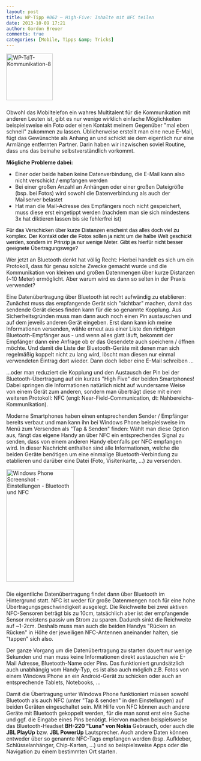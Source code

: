 ```yaml
---
layout: post
title: WP-Tipp #062 – High-Five: Inhalte mit NFC teilen
date: 2013-10-09 17:21
author: Gordon Breuer
comments: true
categories: [Mobile, Tipps &amp; Tricks]
---
```

<img class="alignleft size-full wp-image-4267" style="margin-right: 10px; margin-bottom: 10px;" alt="WP-TdT-Kommunikation-8" src="http://anheledirwp.blob.core.windows.net/wordpress/2013/10/WP-TdT-Kommunikation-8.png" width="124" height="124" />

Obwohl das Mobiltelefon ein wahres Multitalent für die Kommunikation mit anderen Leuten ist, gibt es nur wenige wirklich einfache Möglichkeiten beispielsweise ein Foto oder einen Kontakt meinem Gegenüber "mal eben schnell" zukommen zu lassen. Üblicherweise erstellt man eine neue E-Mail, fügt das Gewünschte als Anhang an und schickt sie dem eigentlich nur eine Armlänge entfernten Partner. Darin haben wir inzwischen soviel Routine, dass uns das beinahe selbstverständlich vorkommt.

<strong>Mögliche Probleme dabei:</strong>
<ul>
	<li>Einer oder beide haben keine Datenverbindung, die E-Mail kann also nicht verschickt / empfangen werden</li>
	<li>Bei einer großen Anzahl an Anhängen oder einer großen Dateigröße (bsp. bei Fotos) wird sowohl die Datenverbindung als auch der Mailserver belastet</li>
	<li>Hat man die Mail-Adresse des Empfängers noch nicht gespeichert, muss diese erst eingetippt werden (nachdem man sie sich mindestens 3x hat diktieren lassen bis sie fehlerfrei ist)</li>
</ul>
<span style="color: #000000; font-family: sans-serif;">Für das Verschicken über kurze Distanzen erscheint das alles doch viel zu komplex. Der Kontakt oder die Fotos sollen ja nicht um die halbe Welt geschickt werden, sondern im Prinzip ja nur wenige Meter. Gibt es hierfür nicht besser geeignete Übertragungswege?</span>

Wer jetzt an Bluetooth denkt hat völlig Recht: Hierbei handelt es sich um ein Protokoll, dass für genau solche Zwecke gemacht wurde und die Kommunikation von kleinen und großen Datenmengen über kurze Distanzen (~10 Meter) ermöglicht. Aber warum wird es dann so selten in der Praxis verwendet?

Eine Datenübertragung über Bluetooth ist recht aufwändig zu etablieren: Zunächst muss das empfangende Gerät sich "sichtbar" machen, damit das sendende Gerät dieses finden kann für die so genannte Kopplung. Aus Sicherheitsgründen muss man dann auch noch einen Pin austauschen und auf dem jeweils anderen Gerät eingeben. Erst dann kann ich meine Informationen versenden, wähle erneut aus einer Liste den richtigen Bluetooth-Empfänger aus - und wenn alles glatt läuft, bekommt der Empfänger dann eine Anfrage ob er das Gesendete auch speichern / öffnen möchte. Und damit die Liste der Bluetooth-Geräte mit denen man sich regelmäßig koppelt nicht zu lang wird, löscht man diesen nur einmal verwendeten Eintrag dort wieder. Dann doch lieber eine E-Mail schreiben ...

...oder man reduziert die Kopplung und den Austausch der Pin bei der Bluetooth-Übertragung auf ein kurzes "High Five" der beiden Smartphones! Dabei springen die Informationen natürlich nicht auf wundersame Weise von einem Gerät zum anderen, sondern man überträgt diese mit einem weiteren Protokoll: NFC (engl: Near-Field-Communication, dt: Nahbereichs-Kommunikation).

Moderne Smartphones haben einen entsprechenden Sender / Empfänger bereits verbaut und man kann ihn bei Windows Phone beispielsweise im Menü zum Versenden als "Tap &amp; Senden" finden: Wählt man diese Option aus, fängt das eigene Handy an über NFC ein entsprechendes Signal zu senden, dass von einem anderen Handy ebenfalls per NFC empfangen wird. In dieser Nachricht enthalten sind alle Informationen, welche die beiden Geräte benötigen um eine einmalige Bluetooth-Verbindung zu etablieren und darüber eine Datei (Foto, Visitenkarte, ...) zu versenden.

<img class="alignleft size-medium wp-image-4268" style="margin-right: 10px; margin-bottom: 10px;" alt="Windows Phone Screenshot - Einstellungen - Bluetooth und NFC" src="http://anheledirwp.blob.core.windows.net/wordpress/2013/10/WP_20131009-180x300.png" width="180" height="300" />

Die eigentliche Datenübertragung findet dann über Bluetooth im Hintergrund statt. NFC ist weder für große Datenmengen noch für eine hohe Übertragungsgeschwindigkeit ausgelegt. Die Reichweite bei zwei aktiven NFC-Sensoren beträgt bis zu 10cm, tatsächlich aber ist der empfangende Sensor meistens passiv um Strom zu sparen. Dadurch sinkt die Reichweite auf ~1-2cm. Deshalb muss man auch die beiden Handys "Rücken an Rücken" in Höhe der jeweiligen NFC-Antennen aneinander halten, sie "tappen" sich also.

Der ganze Vorgang um die Datenübertragung zu starten dauert nur wenige Sekunden und man muss keine Informationen direkt austauschen wie E-Mail Adresse, Bluetooth-Name oder Pins. Das funktioniert grundsätzlich auch unabhängig vom Handy-Typ, es ist also auch möglich z.B. Fotos von einem Windows Phone an ein Android-Gerät zu schicken oder auch an entsprechende Tablets, Notebooks, ...

Damit die Übertragung unter Windows Phone funktioniert müssen sowohl Bluetooth als auch NFC (unter "Tap &amp; senden" in den Einstellungen) auf beiden Geräten eingeschaltet sein. Mit Hilfe von NFC können auch andere Geräte mit Bluetooth gekoppelt werden, für die man sonst erst eine Suche und ggf. die Eingabe eines Pins benötigt. Hiervon machen beispielsweise das Bluetooth-Headset <strong>BH-220 "Luna" von Nokia</strong> Gebrauch, oder auch die <strong>JBL PlayUp</strong> bzw. <strong>JBL PowerUp</strong> Lautsprecher. Auch andere Daten können entweder über so genannte NFC-Tags empfangen werden (bsp. Aufkleber, Schlüsselanhänger, Chip-Karten, ...) und so beispielsweise Apps oder die Navigation zu einem bestimmten Ort starten.
